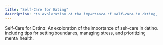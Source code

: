 ```yaml
---
title: "Self-Care for Dating"
description: "An exploration of the importance of self-care in dating, including tips for setting boundaries, managing stress, and prioritizing mental health."
---
```

Self-Care for Dating: An exploration of the importance of self-care in dating, including tips for setting boundaries, managing stress, and prioritizing mental health.